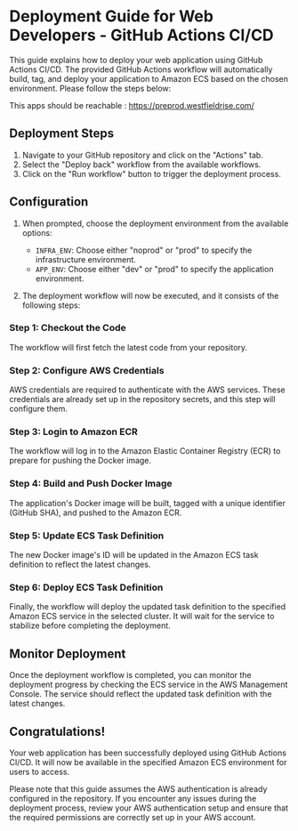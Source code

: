 # Deployment Guide for Web Developers - GitHub Actions CI/CD

This guide explains how to deploy your web application using GitHub Actions CI/CD. The provided GitHub Actions workflow will automatically build, tag, and deploy your application to Amazon ECS based on the chosen environment. Please follow the steps below:

This apps should be reachable : https://preprod.westfieldrise.com/

## Deployment Steps

1. Navigate to your GitHub repository and click on the "Actions" tab.
2. Select the "Deploy back" workflow from the available workflows.
3. Click on the "Run workflow" button to trigger the deployment process.

## Configuration

1. When prompted, choose the deployment environment from the available options:
   - `INFRA_ENV`: Choose either "noprod" or "prod" to specify the infrastructure environment.
   - `APP_ENV`: Choose either "dev" or "prod" to specify the application environment.

2. The deployment workflow will now be executed, and it consists of the following steps:

### Step 1: Checkout the Code

The workflow will first fetch the latest code from your repository.

### Step 2: Configure AWS Credentials

AWS credentials are required to authenticate with the AWS services. These credentials are already set up in the repository secrets, and this step will configure them.

### Step 3: Login to Amazon ECR

The workflow will log in to the Amazon Elastic Container Registry (ECR) to prepare for pushing the Docker image.

### Step 4: Build and Push Docker Image

The application's Docker image will be built, tagged with a unique identifier (GitHub SHA), and pushed to the Amazon ECR.

### Step 5: Update ECS Task Definition

The new Docker image's ID will be updated in the Amazon ECS task definition to reflect the latest changes.

### Step 6: Deploy ECS Task Definition

Finally, the workflow will deploy the updated task definition to the specified Amazon ECS service in the selected cluster. It will wait for the service to stabilize before completing the deployment.

## Monitor Deployment

Once the deployment workflow is completed, you can monitor the deployment progress by checking the ECS service in the AWS Management Console. The service should reflect the updated task definition with the latest changes.

## Congratulations!

Your web application has been successfully deployed using GitHub Actions CI/CD. It will now be available in the specified Amazon ECS environment for users to access.

Please note that this guide assumes the AWS authentication is already configured in the repository. If you encounter any issues during the deployment process, review your AWS authentication setup and ensure that the required permissions are correctly set up in your AWS account.
